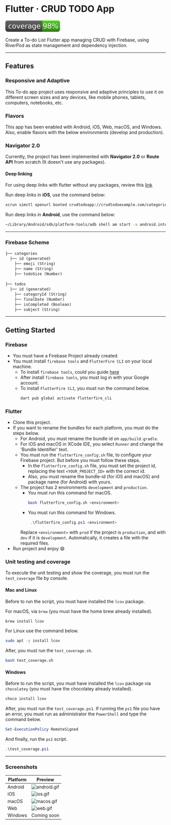 # Flutter · CRUD TODO App

![Coverage](./coverage_badge.svg?sanitize=true)

Create a To-do List Flutter app managing CRUD with Firebase, using RiverPod as state management and dependency
injection.

------

## Features

### Responsive and Adaptive

This To-do app project uses responsive and adaptive principles to use it on different screen sizes and any devices, like
mobile phones, tablets, computers, notebooks, etc.

### Flavors

This app has been enabled with Android, iOS, Web, macOS, and Windows. Also, enable flavors with the below environments
(develop and production).

### Navigator 2.0

Currently, the project has been implemented with **Navigator 2.0** or **Route API** from scratch (It doesn't use any
packages).

#### Deep linking

For using deep links with flutter without any packages, review
this [link](https://flutter.dev/docs/development/ui/navigation/deep-linking)

Run deep links in **iOS**, use the command below:

```bash
xcrun simctl openurl booted crudtodoapp://crudtodoexample.com/categories/{categoryId}/todo/{todoId}
```

Run deep links in **Android**, use the command below:

```bash
~/Library/Android/sdk/platform-tools/adb shell am start -a android.intent.action.VIEW \ -c android.intent.category.BROWSABLE \ -d crudtodoapp://crudtodoexample.com/categories/{categoryId}/todo/{todoId}
```

------

### Firebase Scheme

    ├── categories
      ├── id (generated)
        ├── emoji (String)
        ├── name (String)
        ├── todoSize (Number)

    ├── todos
      ├── id (generated)
        ├── categoryId (String)
        ├── finalDate (Number)
        ├── isCompleted (Boolean)
        ├── subject (String)

------

## Getting Started

### Firebase

* You must have a Firebase Project already created.
* You must install ```firebase tools``` and ```FlutterFire CLI``` on your local machine.
    * To install ```firebase tools```, could you
      guide [here](https://firebase.google.com/docs/cli?authuser=0&hl=es#install_the_firebase_cli)
    * After install ```firebase tools```, you must log in with your Google account.
    * To install ```FlutterFire CLI```, you must run the command below.
      ```bash
      dart pub global activate flutterfire_cli
      ```

### Flutter

* Clone this project.
* If you want to rename the bundles for each platform, you must do the steps below.
    * For Android, you must rename the bundle id on ```app/build.gradle```.
    * For iOS and macOS in XCode IDE, you select ```Runner``` and change the 'Bundle Identifier' text.
    * You must run the ```flutterfire_config.sh``` file, to configure your Firebase project. But before you must follow
      these steps.
        * In the ```flutterfire_config.sh``` file, you must set the project id, replacing the text
          ```<YOUR_PROJECT_ID>``` with the correct id.
        * Also, you must rename the bundle-id (for iOS and macOS) and package name (for Android) with yours.
    * The project has 2 environments `development` and `production`.
        * You must run this command for macOS.
          ```bash
          bash flutterfire_config.sh <environment>
          ```
        * You must run this command for Windows.
          ```powershell
           .\flutterfire_config.ps1 <environment>
           ```
      Replace `<environment>` with `prod` if the project is `production`, and with `dev` if it is `development`.
      Automatically, it creates a file with the required files.
* Run project and enjoy :smile:

### Unit testing and coverage

To execute the unit testing and show the coverage, you must run the `test_coverage` file by console.

#### Mac and Linux

Before to run the script, you must have installed the `lcov` package.

For macOS, via `brew` (you must have the home brew already installed).

```bash
brew install lcov
```

For Linux use the command below.

```bash
sudo apt -y install lcov
```

After, you must run the `test_coverage.sh`.

```bash
bash test_coverage.sh
```

#### Windows

Before to run the script, you must have installed the `lcov` package via `chocolatey` (you must have the chocolatey
already installed).

```powershell
choco install lcov
```

After, you must run the `test_coverage.ps1`. If running the `ps1` file you have an error, you must run as administrator
the `PowerShell` and type the command below.

```powershell
Set-ExecutionPolicy RemoteSigned
```

And finally, run the `ps1` script.

```powershell
.\test_coverage.ps1
```

------

### Screenshots

| Platform | Preview                                               |
|----------|-------------------------------------------------------|
| Android  | ![android.gif](./assets/github_resources/android.gif) |
| iOS      | ![ios.gif](./assets/github_resources/ios.gif)         |
| macOS    | ![macos.gif](./assets/github_resources/macos.gif)     |
| Web      | ![web.gif](./assets/github_resources/web.gif)         |
| Windows  | Coming soon                                           |
